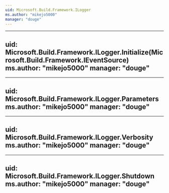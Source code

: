 ```yaml
---
uid: Microsoft.Build.Framework.ILogger
ms.author: "mikejo5000"
manager: "douge"
---
```


---
uid: Microsoft.Build.Framework.ILogger.Initialize(Microsoft.Build.Framework.IEventSource)
ms.author: "mikejo5000"
manager: "douge"
---

---
uid: Microsoft.Build.Framework.ILogger.Parameters
ms.author: "mikejo5000"
manager: "douge"
---

---
uid: Microsoft.Build.Framework.ILogger.Verbosity
ms.author: "mikejo5000"
manager: "douge"
---

---
uid: Microsoft.Build.Framework.ILogger.Shutdown
ms.author: "mikejo5000"
manager: "douge"
---
